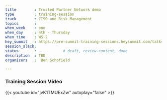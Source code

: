```yaml
---
title        : Trusted Partner Network demo
type         : training-session
track        : CISO and Risk Management
topics       : 
when_week    : one
when_day     : 4th - Thursday
when_time    : WS-2
hey_summit   : https://pre-summit-training-sessions.heysummit.com/talks/trusted-partner-network-demo/
session_slack:
status       :            # draft, review-content, done
description  : TBD
organizers   :  Ben Schofield

---
```


### Training Session Video

{{< youtube id="jvK1TMUExZw" autoplay="false" >}} 